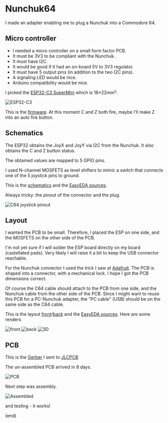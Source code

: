# Nunchuk64

I made an adapter enabling me to plug a Nunchuk into a Commodore 64.


## Micro controller

- I needed a micro controller on a small form factor PCB.
- It must be 3V3 to be compliant with the Nunchuk.
- It must have I2C. 
- It would be good if it had an on-board 5V to 3V3 regulator.
- It must have 5 output pins (in addition to the two I2C pins).
- A signaling LED would be nice.
- Arduino compatibility would be nice.

I picked the [ESP32-C3 SuperMini](https://www.aliexpress.com/item/1005007539612437.html)
which is 18×22mm²:

![ESP32-C3](esp32c3.jpg)

This is the [firmware](../../examples/nunchuk64).
At this moment C and Z both fire, maybe I'll make Z into an auto fire button.


## Schematics

The ESP32 obtains the JoyX and JoyY via I2C from the Nunchuk.
It also obtains the C and Z button status.

The  obtained values are mapped to 5 GPIO pins.

I used N-channel MOSFETS as level shifters to mimic a switch that connects one of the 5 joystick pins to ground.

This is the [schematics](Nunchuk64_schem.pdf) and the [EasyEDA sources](Nunchuk64_schem.json).

Always tricky: the pinout of the connector and the plug.

![C64 joystick pinout](c64-joystick-pinout.png)


## Layout

I wanted the PCB to be small. Therefore, I placed the ESP on one side, and the MOSFETS on the other side of the PCB.

I'm not yet sure if I will solder the ESP board directly on my board (castellated pads).
Very likely I will raise it a bit to keep the USB connector reachable.

For the Nunchuk connector I used the trick I saw at [Adafruit](https://learn.adafruit.com/adafruit-wii-nunchuck-breakout-adapter).
The PCB is shaped into a connector, with a mechanical lock. I hope I got the PCB dimensions correct.

Of course the C64 cable should attach to the PCB from one side, and the Nunchuk cable from the other side of the PCB.
Since I might want to reuse this PCB for a PC-Nunchuk adapter, the "PC cable" (USB) should be on the same side as the C64 cable.

This is the layout [front](Nunchuk64_pcb_front.pdf)/[back](Nunchuk64_pcb_back.pdf) and the [EasyEDA sources](Nunchuk64_pcb.json).
Here are some renders

![front](Nunchuk64_render_front.png) ![back](Nunchuk64_render_back.png) ![3D](Nunchuk64_render_3d.png)


## PCB

This is the [Gerber](Nunchuk64_gerber.zip) I sent to [JLCPCB](https://jlcpcb.com/DMP)

The un-assembled PCB arrived in 8 days.

![PCB](pcb.jpg)

Next step was assembly.

![Assembled](assembled.jpg)

and testing - it works!


(end)

